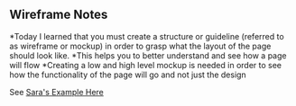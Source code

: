## Wireframe Notes

*Today I learned that you must create a structure or guideline (referred to as wireframe or mockup) in order to grasp what the layout of the page should look like. 
*This helps you to better understand and see how a page will flow 
*Creating a low and high level mockup is needed in order to see how the functionality of the page will go and not just the design

See [Sara's Example Here](https://github.com/saraperrayy/mockup/blob/main/index.html)
